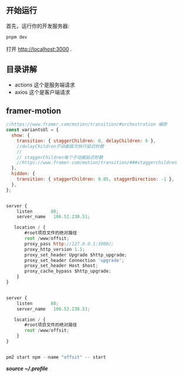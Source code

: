 ## 开始运行

首先，运行你的开发服务器:

```bash
pnpm dev
```

打开 [http://localhost:3000](http://localhost:3000) .

## 目录讲解

- actions
  这个是服务端请求
- axios
  这个是客户端请求

## framer-motion

```js
//https://www.framer.com/motion/transition/#orchestration 编排
const variantsUl = {
  show: {
    transition: { staggerChildren: 0, delayChildren: 6 },
    //delayChildren子动画首次执行延迟秒数
    //
    // staggerChildren每个子动画延迟秒数
    //https://www.framer.com/motion/transition/###staggerchildren
  },
  hidden: {
    transition: { staggerChildren: 0.05, staggerDirection: -1 },
  },
};
```

```js

server {
    listen       80;
    server_name   106.52.238.51;

   location / {
       #root项目文件的绝对路径
       root /www/offsit;
       proxy_pass http://127.0.0.1:3000/;
       proxy_http_version 1.1;
       proxy_set_header Upgrade $http_upgrade;
       proxy_set_header Connection 'upgrade';
       proxy_set_header Host $host;
       proxy_cache_bypass $http_upgrade;
    }
}


server {
    listen       80;
    server_name   106.52.238.51;

   location / {
       #root项目文件的绝对路径
       root /www/offsit;
    }
}

```


```js

pm2 start npm --name "offsit" -- start
```


***source ~/.profile***